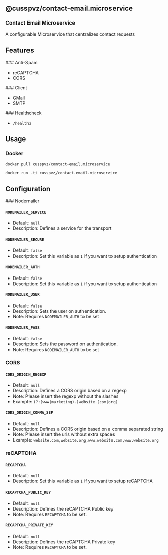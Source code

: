 ## @cusspvz/contact-email.microservice
### Contact Email Microservice 
A configurable Microservice that centralizes contact requests


## Features

### Anti-Spam
+ reCAPTCHA
+ CORS

### Client
+ GMail
+ SMTP

### Healthcheck
+ `/healthz`

## Usage

### Docker

```
docker pull cusspvz/contact-email.microservice

docker run -ti cusspvz/contact-email.microservice
```

## Configuration

### Nodemailer

#### `NODEMAILER_SERVICE`
+ Default: `null`
+ Description: Defines a service for the transport

#### `NODEMAILER_SECURE`
+ Default: `false`
+ Description: Set this variable as `1` if you want to setup authentication

#### `NODEMAILER_AUTH`
+ Default: `false`
+ Description: Set this variable as `1` if you want to setup authentication

#### `NODEMAILER_USER`
+ Default: `false`
+ Description: Sets the user on authentication.
+ Note: Requires `NODEMAILER_AUTH` to be set

#### `NODEMAILER_PASS`
+ Default: `false`
+ Description: Sets the password on authentication.
+ Note: Requires `NODEMAILER_AUTH` to be set


### CORS

#### `CORS_ORIGIN_REGEXP`
+ Default: `null`
+ Description: Defines a CORS origin based on a regexp
+ Note: Please insert the regexp without the slashes
+ Example: `(?:(www|marketing).)website.(com|org)`


#### `CORS_ORIGIN_COMMA_SEP`
+ Default: `null`
+ Description: Defines a CORS origin based on a comma separated string
+ Note: Please insert the urls without extra spaces
+ Example: `website.com,website.org,www.website.com,www.website.org`



### reCAPTCHA

#### `RECAPTCHA`
+ Default: `null`
+ Description: Set this variable as `1` if you want to setup reCAPTCHA

#### `RECAPTCHA_PUBLIC_KEY`
+ Default: `null`
+ Description: Defines the reCAPTCHA Public key
+ Note: Requires `RECAPTCHA` to be set.


#### `RECAPTCHA_PRIVATE_KEY`
+ Default: `null`
+ Description: Defines the reCAPTCHA Private key
+ Note: Requires `RECAPTCHA` to be set.



